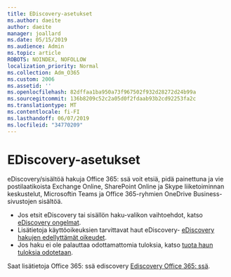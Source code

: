 ```yaml
---
title: EDiscovery-asetukset
ms.author: daeite
author: daeite
manager: joallard
ms.date: 05/15/2019
ms.audience: Admin
ms.topic: article
ROBOTS: NOINDEX, NOFOLLOW
localization_priority: Normal
ms.collection: Adm_O365
ms.custom: 2006
ms.assetid: ''
ms.openlocfilehash: 82dffaa1ba950a73f967502f932d28272d24b99a
ms.sourcegitcommit: 136b8209c52c2a05d0f2fdaab93b2cd92253fa2c
ms.translationtype: MT
ms.contentlocale: fi-FI
ms.lasthandoff: 06/07/2019
ms.locfileid: "34770209"
---
```

# <a name="ediscovery-settings"></a>EDiscovery-asetukset

eDiscovery/sisältöä hakuja Office 365: ssä voit etsiä, pidä painettuna ja vie postilaatikoista Exchange Online, SharePoint Online ja Skype liiketoiminnan keskustelut, Microsoftin Teams ja Office 365-ryhmien OneDrive Business-sivustojen sisältöä.

- Jos etsit eDiscovery tai sisällön haku-valikon vaihtoehdot, katso [eDiscovery ongelmat](https://docs.microsoft.com/alchemyinsights/ediscovery-issues).
- Lisätietoja käyttöoikeuksien tarvittavat haut eDiscovery- [eDiscovery hakujen edellyttämät oikeudet](https://docs.microsoft.com/alchemyinsights/permissions-required-for-ediscovery-searches).
- Jos haku ei ole palauttaa odottamattomia tuloksia, katso [tuota haun tuloksia odotetaan](https://docs.microsoft.com/alchemyinsights/search-not-returning-expected-results).

Saat lisätietoja Office 365: ssä ediscovery [Ediscovery Office 365: ssä](https://docs.microsoft.com/office365/securitycompliance/ediscovery).
